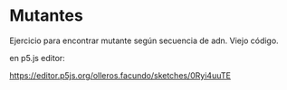 # Mutantes
Ejercicio para encontrar mutante según secuencia de adn. Viejo código.

en p5.js editor:

https://editor.p5js.org/olleros.facundo/sketches/0Ryi4uuTE
